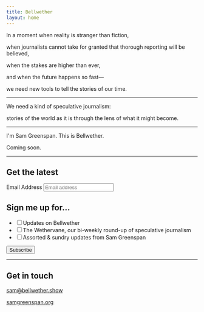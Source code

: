 ```yaml
---
title: Bellwether
layout: home
---
```


In a moment when reality is stranger than fiction,

when journalists cannot take for granted that thorough reporting will be believed,

when the stakes are higher than ever,

and when the future happens so fast—

we need new tools to tell the stories of our time.

---

We need a kind of speculative journalism:

stories of the world as it is
through the lens of what it might become.

---

I'm Sam Greenspan. This is Bellwether.

Coming soon.

---

## Get the latest

<!-- Begin Mailchimp Signup Form -->
<div id="mc_embed_signup">
<form action="https://show.us20.list-manage.com/subscribe/post?u=d607dad85a6c911cbd39e1521&id=3e029516fb" method="post" id="mc-embedded-subscribe-form" name="mc-embedded-subscribe-form" class="validate" target="_blank" novalidate>
<div id="mc_embed_signup_scroll">
<div class="mc-field-group">
<label for="mce-EMAIL" class="mc-email-label">Email Address</label>
<input type="email" placeholder="Email address" value="" name="EMAIL" class="required email" id="mce-EMAIL">
</div>
<div class="mc-field-group input-group">
<h2>Sign me up for…</h2>
<ul><li><input type="checkbox" value="1" name="group\[1149\]\[1\]" id="mce-group\[1149\]-1149-0"><label for="mce-group\[1149\]-1149-0">Updates on Bellwether</label></li>
<li><input type="checkbox" value="2" name="group\[1149\]\[2\]" id="mce-group\[1149\]-1149-1"><label for="mce-group\[1149\]-1149-1">The Wethervane, our bi-weekly round-up of speculative journalism</label></li>
<li><input type="checkbox" value="4" name="group\[1149\]\[4\]" id="mce-group\[1149\]-1149-2"><label for="mce-group\[1149\]-1149-2">Assorted & sundry updates from Sam Greenspan</label></li>
</ul>
</div>
<div id="mce-responses" class="clear">
<div class="response" id="mce-error-response" style="display:none"></div>
<div class="response" id="mce-success-response" style="display:none"></div>
</div>    <!-- real people should not fill this in and expect good things - do not remove this or risk form bot signups-->
<div style="position: absolute; left: -5000px;" aria-hidden="true"><input type="text" name="b_d607dad85a6c911cbd39e1521_3e029516fb" tabindex="-1" value=""></div>
<div class="clear"><input type="submit" value="Subscribe" name="subscribe" id="mc-embedded-subscribe" class="button"></div>
</div>
</form>
</div>

<!--End mc_embed_signup-->

---

## Get in touch

[sam@bellwether.show](mailto:sam@bellwether.show)

[samgreenspan.org](https://www.samgreenspan.org)